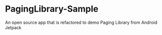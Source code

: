 # PagingLibrary-Sample
An open source app that is refactored to demo Paging Library from Android Jetpack
